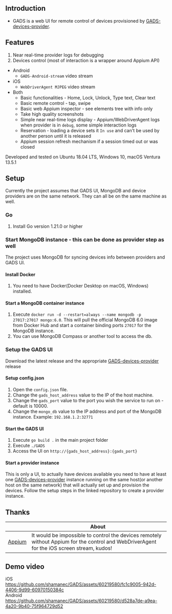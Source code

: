## Introduction

* GADS is a web UI for remote control of devices provisioned by [GADS-devices-provider](https://github.com/shamanec/GADS-devices-provider).  

## Features
1. Near real-time provider logs for debugging  
2. Devices control (most of interaction is a wrapper around Appium API)
  * Android
    - `GADS-Android-stream` video stream  
  * iOS
    - `WebDriverAgent MJPEG` video stream   
  * Both
    - Basic functionalities - Home, Lock, Unlock, Type text, Clear text  
    - Basic remote control - tap, swipe  
    - Basic web Appium inspector - see elements tree with info only
    - Take high quality screenshots
    - Simple near real-time logs display - Appium/WebDriverAgent logs when provider is in `debug`, some simple interaction logs
    - Reservation - loading a device sets it `In use` and can't be used by another person until it is released
    - Appium session refresh mechanism if a session timed out or was closed

Developed and tested on Ubuntu 18.04 LTS, Windows 10, macOS Ventura 13.5.1  

## Setup
Currently the project assumes that GADS UI, MongoDB and device providers are on the same network. They can all be on the same machine as well.  

### Go
1. Install Go version 1.21.0 or higher

### Start MongoDB instance - this can be done as provider step as well
The project uses MongoDB for syncing devices info between providers and GADS UI.  

#### Install Docker 
1. You need to have Docker(Docker Desktop on macOS, Windows) installed.  

#### Start a MongoDB container instance
1. Execute `docker run -d --restart=always --name mongodb -p 27017:27017 mongo:6.0`. This will pull the official MongoDB 6.0 image from Docker Hub and start a container binding ports `27017` for the MongoDB instance.  
2. You can use MongoDB Compass or another tool to access the db.

### Setup the GADS UI
Download the latest release and the appropriate [GADS-devices-provider](https://github.com/shamanec/GADS-devices-provider) release

#### Setup config.json
1. Open the `config.json` file.  
2. Change the `gads_host_address` value to the IP of the host machine.  
3. Change the `gads_port` value to the port you wish the service to run on - default is 10000.  
4. Change the `mongo_db` value to the IP address and port of the MongoDB instance. Example: `192.168.1.2:32771`  

#### Start the GADS UI
1. Execute `go build .` in the main project folder  
2. Execute `./GADS`  
3. Access the UI on `http://{gads_host_address}:{gads_port}`

#### Start a provider instance
This is only a UI, to actually have devices available you need to have at least one [GADS-devices-provider](https://github.com/shamanec/GADS-devices-provider) instance running on the same host(or another host on the same network) that will actually set up and provision the devices. Follow the setup steps in the linked repository to create a provider instance.

## Thanks

| |About|
|---|---| 
|[Appium](https://github.com/appium)|It would be impossible to control the devices remotely without Appium for the control and WebDriverAgent for the iOS screen stream, kudos!|  

## Demo video  
iOS  
https://github.com/shamanec/GADS/assets/60219580/fc1c9005-942d-4406-9d99-60970150384c  
Android  
https://github.com/shamanec/GADS/assets/60219580/d528a7de-a9ea-4a20-9b40-75f964729d52

